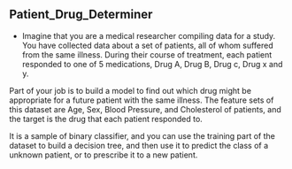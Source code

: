 ## Patient_Drug_Determiner
- Imagine that you are a medical researcher compiling data for a study. You have collected data about a set of patients, all of whom suffered from the same illness. During their course of treatment, each patient responded to one of 5 medications, Drug A, Drug B, Drug c, Drug x and y. 

Part of your job is to build a model to find out which drug might be appropriate for a future patient with the same illness. The feature sets of this dataset are Age, Sex, Blood Pressure, and Cholesterol of patients, and the target is the drug that each patient responded to. 

It is a sample of binary classifier, and you can use the training part of the dataset 
to build a decision tree, and then use it to predict the class of a unknown patient, or to prescribe it to a new patient.
